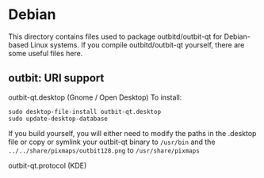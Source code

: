 
Debian
====================
This directory contains files used to package outbitd/outbit-qt
for Debian-based Linux systems. If you compile outbitd/outbit-qt yourself, there are some useful files here.

## outbit: URI support ##


outbit-qt.desktop  (Gnome / Open Desktop)
To install:

	sudo desktop-file-install outbit-qt.desktop
	sudo update-desktop-database

If you build yourself, you will either need to modify the paths in
the .desktop file or copy or symlink your outbit-qt binary to `/usr/bin`
and the `../../share/pixmaps/outbit128.png` to `/usr/share/pixmaps`

outbit-qt.protocol (KDE)

